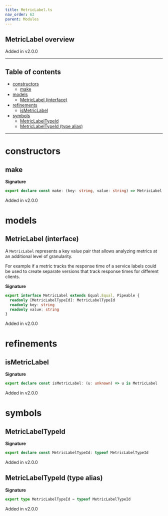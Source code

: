 ```yaml
---
title: MetricLabel.ts
nav_order: 62
parent: Modules
---
```


## MetricLabel overview

Added in v2.0.0

---

<h2 class="text-delta">Table of contents</h2>

- [constructors](#constructors)
  - [make](#make)
- [models](#models)
  - [MetricLabel (interface)](#metriclabel-interface)
- [refinements](#refinements)
  - [isMetricLabel](#ismetriclabel)
- [symbols](#symbols)
  - [MetricLabelTypeId](#metriclabeltypeid)
  - [MetricLabelTypeId (type alias)](#metriclabeltypeid-type-alias)

---

# constructors

## make

**Signature**

```ts
export declare const make: (key: string, value: string) => MetricLabel
```

Added in v2.0.0

# models

## MetricLabel (interface)

A `MetricLabel` represents a key value pair that allows analyzing metrics at
an additional level of granularity.

For example if a metric tracks the response time of a service labels could
be used to create separate versions that track response times for different
clients.

**Signature**

```ts
export interface MetricLabel extends Equal.Equal, Pipeable {
  readonly [MetricLabelTypeId]: MetricLabelTypeId
  readonly key: string
  readonly value: string
}
```

Added in v2.0.0

# refinements

## isMetricLabel

**Signature**

```ts
export declare const isMetricLabel: (u: unknown) => u is MetricLabel
```

Added in v2.0.0

# symbols

## MetricLabelTypeId

**Signature**

```ts
export declare const MetricLabelTypeId: typeof MetricLabelTypeId
```

Added in v2.0.0

## MetricLabelTypeId (type alias)

**Signature**

```ts
export type MetricLabelTypeId = typeof MetricLabelTypeId
```

Added in v2.0.0
